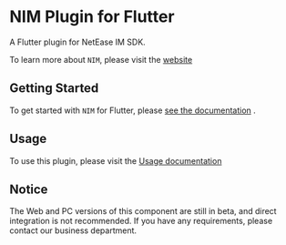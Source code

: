 # NIM Plugin for Flutter

A Flutter plugin for NetEase IM SDK.

To learn more about `NIM`, please visit the [website](https://yunxin.163.com/im)

## Getting Started

To get started with `NIM` for Flutter,
please [see the documentation](https://doc.yunxin.163.com/docs/TM5MzM5Njk/TU3NDk1OTI?platformId=120326)
.

## Usage

To use this plugin, please visit
the [Usage documentation](https://doc.yunxin.163.com/docs/TM5MzM5Njk/TU3NDk1OTI?platformId=120326)

## Notice
The Web and PC versions of this component are still in beta, and direct integration is not recommended.
If you have any requirements, please contact our business department.




